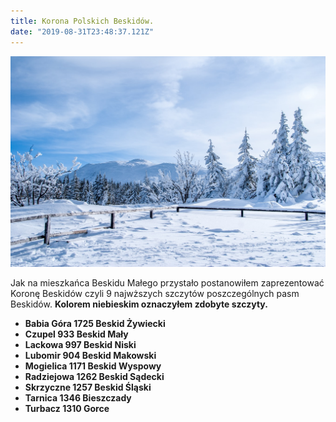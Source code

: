 ```yaml
---
title: Korona Polskich Beskidów.
date: "2019-08-31T23:48:37.121Z"
---
```


![1](./Babia-Gora.jpg)

<p class="justify")>Jak na mieszkańca Beskidu Małego przystało postanowiłem zaprezentować Koronę Beskidów czyli 9 najwższych szczytów poszczególnych pasm Beskidów.</p?>
<span class="blue"><b>Kolorem niebieskim oznaczyłem zdobyte szczyty.</b></span>
<b>
<ul>
<li>Babia Góra 1725 Beskid Żywiecki</li>
<li class="blue">Czupel 933 Beskid Mały</li>
<li>Lackowa 997 Beskid Niski</li>
<li class='blue'>Lubomir 904 Beskid Makowski</li>
<li class='blue'>Mogielica 1171 Beskid Wyspowy</li>
<li>Radziejowa 1262 Beskid Sądecki</li>
<li>Skrzyczne 1257 Beskid Śląski</li>
<li>Tarnica 1346 Bieszczady</li>
<li class='blue'>Turbacz 1310 Gorce</li>
</ul>
</b>
